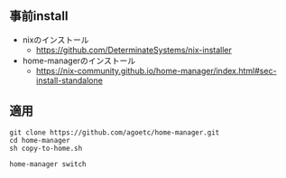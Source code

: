 ## 事前install
- nixのインストール
    - https://github.com/DeterminateSystems/nix-installer
- home-managerのインストール
    - https://nix-community.github.io/home-manager/index.html#sec-install-standalone


## 適用
```
git clone https://github.com/agoetc/home-manager.git
cd home-manager
sh copy-to-home.sh
```

```
home-manager switch
```
